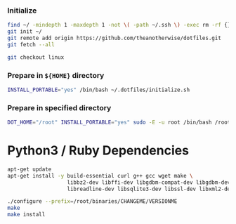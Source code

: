 ### Initialize
```bash
find ~/ -mindepth 1 -maxdepth 1 -not \( -path ~/.ssh \) -exec rm -rf {} \;
git init ~/
git remote add origin https://github.com/theanotherwise/dotfiles.git
git fetch --all

git checkout linux
```

### Prepare in `${HOME}` directory
```bash
INSTALL_PORTABLE="yes" /bin/bash ~/.dotfiles/initialize.sh
```

### Prepare in specified directory
```bash
DOT_HOME="/root" INSTALL_PORTABLE="yes" sudo -E -u root /bin/bash /root/.dotfiles/initialize.sh
```

# Python3 / Ruby Dependencies
```bash
apt-get update
apt-get install -y build-essential curl g++ gcc wget make \
                   libbz2-dev libffi-dev libgdbm-compat-dev libgdbm-dev liblzma-dev libncurses5-dev \
                   libreadline-dev libsqlite3-dev libssl-dev libxml2-dev libyaml-dev zlib1g zlib1g-dev
```

```bash
./configure --prefix=/root/binaries/CHANGEME/VERSIONME
make
make install
```
